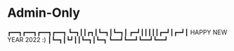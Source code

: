 # Admin-Only
┏━━┓┏━━┓┏━━┓┏━━┓ 
┗━┓┃┃┏┓┃┗━┓┃┗━┓┃ 
┏━┛┃┃┃┃┃┏━┛┃┏━┛┃
HAPPY NEW YEAR 2022 :)
┃┗━┓┃┗┛┃┃┗━┓┃┗━┓
┗━━┛┗━━┛┗━━┛┗━━┛ 
